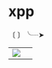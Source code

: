 # xpp
〔  〕╰┈➤

<div align="center">
  <table>
    <tr>
      <td><a href="https://dashboard.heroku.com/new?template=https://github.com/xibsx/xpp" target="_blank"><img src="https://img.shields.io/badge/Heroku-430098?style=for-the-badge&logo=heroku&logoColor=white&labelColor=000000&color=00ffff"/></a></td>
      <td>
      
